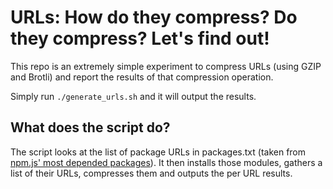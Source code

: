 # URLs: How do they compress? Do they compress? Let's find out! 

This repo is an extremely simple experiment to compress URLs (using GZIP and Brotli) and report the results of that compression operation.

Simply run `./generate_urls.sh` and it will output the results.

## What does the script do?
The script looks at the list of package URLs in packages.txt (taken from [npm.js' most depended packages](https://www.npmjs.com/browse/depended)).
It then installs those modules, gathers a list of their URLs, compresses them and outputs the per URL results.

